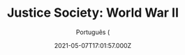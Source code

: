 ---
id: '3013f735-a499-490e-a787-d9ae65318cd5'
type: 'movie' # Filme, Série, Anime
title: "Justice Society: World War II"
synopsis: []
originalTitle: "Justice Society: World War II"
date: '2021-05-07T17:01:57.000Z'
update: '2021-05-07T17:01:57.000Z'
releaseDate: '2021-04-27T03:00:00.000Z'
imdb:
  rating: '6.4' # 8.5
  id: '' # tt0470752
duration: '1h 24 Min'
trailer:
  urls: [
    'JDPfD5YfAlA',
  ]
tags: ['1080p']
genre: ['Ação', 'Animação', 'Aventura', 'Guerra'] #
quality: 'WEB-DL' # BluRay, WEB-DL, HDTV, WEB-DL4K, WEB-DLe
format: 'MKV' # MKV, MP4, TS
audio: 'Inglês' # Dublado, Legendado, Dual Audio, Dub & Leg
subtitle: 'Português (' # Português, inglês,
size: '3.2 GB' # 4.8 GB
audioQuality: 10
videoQuality: 10
directors: []
#  - name: 'Lana Wachowski'
#    image: ''
#  - name: 'Lilly Wachowski'
#    image: ''
cast: []
#  - name: 'Keanu Reeves'
#    image: ''
#    characterName: 'Neo'
writers: []
#  - name: ''
#    image: ''
maturityRating:
  age: '' # L , 10, 12, 14, 16, 18
  topics: [''] # Violence, Illegal drugs, Inappropriate Language, Legal Drugs, Sexual Content, Extreme Violence
###########################################
download:
  
  - url: 'magnet:?xt=urn:btih:c304c54bdd240f690b4028b308904969cddbf1b8&dn=Justice.Society.World.War.II.2021.1080p.WEBRip.DD5.1.x264-COMANDO.TO&tr=udp%3a%2f%2fpublic.popcorn-tracker.org%3a6969%2fannounce&tr=udp%3a%2f%2ftracker.internetwarriors.net%3a1337%2fannounce&tr=udp%3a%2f%2ftracker.opentrackr.org%3a1337%2fannounce&tr=udp%3a%2f%2fexodus.desync.com%3a6969%2fannounce&tr=udp%3a%2f%2fretracker.lanta-net.ru%3a2710%2fannounce&tr=udp%3a%2f%2fopen.stealth.si%3a80%2fannounce&tr=udp%3a%2f%2fwww.torrent.eu.org%3a451%2fannounce&tr=udp%3a%2f%2fopentracker.i2p.rocks%3a6969%2fannounce&tr=http%3a%2f%2ftracker.opentrackr.org%3a1337%2fannounce&tr=udp%3a%2f%2f3rt.tace.ru%3a60889%2fannounce'
    resolution: '1080p' # 720p, 1080p, 4K,
    audio: 'Dual Áudio' # Dublado, Legendado, Dual Audio
    size: '' # 4.8 GB
    quality: '' # BluRay, WEB-DL
    format: '' # MKV
images:
  cover: '/assets/movies/justice-society-world-war-ii.jpg'
  background: '/assets/movies/'
---